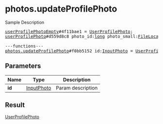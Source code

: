 # photos.updateProfilePhoto

Sample Description

<pre>
<a href="../constructor/userProfilePhotoEmpty">userProfilePhotoEmpty</a>#4f11bae1 = <a href="../type/UserProfilePhoto.md">UserProfilePhoto</a>;
<a href="../constructor/userProfilePhoto">userProfilePhoto</a>#d559d8c8 photo_id:<a href="../type/long.md">long</a> photo_small:<a href="../type/FileLocation.md">FileLocation</a> photo_big:<a href="../type/FileLocation.md">FileLocation</a> = <a href="../type/UserProfilePhoto.md">UserProfilePhoto</a>;

---functions---
<a href="../method/photos.updateProfilePhoto.md">photos.updateProfilePhoto</a>#f0bb5152 id:<a href="../type/InputPhoto.md">InputPhoto</a> = <a href="../type/UserProfilePhoto.md">UserProfilePhoto</a>;</pre>
## Parameters

| Name | Type | Description |
|------|:----:|-------------|
| **id** | <a href="../type/InputPhoto.md">InputPhoto</a> | Param description |

## Result

<a href="../type/UserProfilePhoto.md">UserProfilePhoto</a>

